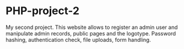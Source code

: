 # PHP-project-2
My second project. 
This website allows to register an admin user and manipulate admin records, public pages and the logotype.
Password hashing, authentication check, file uploads, form handling.
